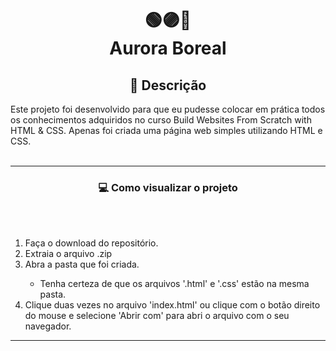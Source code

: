 <h1 align="center">🟢🟣🔵<br>Aurora Boreal</h1>

<h2 align="center">💬 Descrição</h2>

Este projeto foi desenvolvido para que eu pudesse colocar em prática todos os conhecimentos adquiridos no curso Build Websites From Scratch with HTML & CSS. Apenas foi criada uma página web simples utilizando HTML e CSS.<br><br>

---
<h3 align="center">💻 Como visualizar o projeto</h3>
<br><br>
<ol>
  <li>Faça o download do repositório.</li>
  <li>Extraia o arquivo .zip</li>
  <li>Abra a pasta que foi criada.</li>
  <ul>
    <li>Tenha certeza de que os arquivos '.html' e '.css' estão na mesma pasta.</li>
  </ul>
  <li>Clique duas vezes no arquivo 'index.html' ou clique com o botão direito do mouse e selecione 'Abrir com' para abri o arquivo com o seu navegador.</li>
</ol>

---
